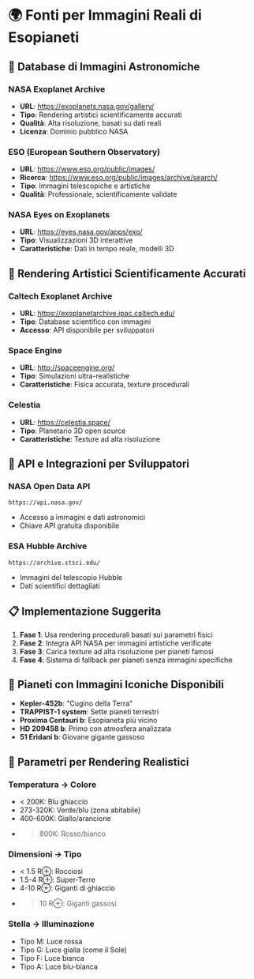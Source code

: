 # 🌍 Fonti per Immagini Reali di Esopianeti

## 📸 Database di Immagini Astronomiche

### NASA Exoplanet Archive
- **URL**: https://exoplanets.nasa.gov/gallery/
- **Tipo**: Rendering artistici scientificamente accurati
- **Qualità**: Alta risoluzione, basati su dati reali
- **Licenza**: Dominio pubblico NASA

### ESO (European Southern Observatory)
- **URL**: https://www.eso.org/public/images/
- **Ricerca**: https://www.eso.org/public/images/archive/search/
- **Tipo**: Immagini telescopiche e artistiche
- **Qualità**: Professionale, scientificamente validate

### NASA Eyes on Exoplanets
- **URL**: https://eyes.nasa.gov/apps/exo/
- **Tipo**: Visualizzazioni 3D interattive
- **Caratteristiche**: Dati in tempo reale, modelli 3D

## 🎨 Rendering Artistici Scientificamente Accurati

### Caltech Exoplanet Archive
- **URL**: https://exoplanetarchive.ipac.caltech.edu/
- **Tipo**: Database scientifico con immagini
- **Accesso**: API disponibile per sviluppatori

### Space Engine
- **URL**: http://spaceengine.org/
- **Tipo**: Simulazioni ultra-realistiche
- **Caratteristiche**: Fisica accurata, texture procedurali

### Celestia
- **URL**: https://celestia.space/
- **Tipo**: Planetario 3D open source
- **Caratteristiche**: Texture ad alta risoluzione

## 🔗 API e Integrazioni per Sviluppatori

### NASA Open Data API
```
https://api.nasa.gov/
```
- Accesso a immagini e dati astronomici
- Chiave API gratuita disponibile

### ESA Hubble Archive
```
https://archive.stsci.edu/
```
- Immagini del telescopio Hubble
- Dati scientifici dettagliati

## 📋 Implementazione Suggerita

1. **Fase 1**: Usa rendering procedurali basati sui parametri fisici
2. **Fase 2**: Integra API NASA per immagini artistiche verificate  
3. **Fase 3**: Carica texture ad alta risoluzione per pianeti famosi
4. **Fase 4**: Sistema di fallback per pianeti senza immagini specifiche

## 🎯 Pianeti con Immagini Iconiche Disponibili

- **Kepler-452b**: "Cugino della Terra"
- **TRAPPIST-1 system**: Sette pianeti terrestri
- **Proxima Centauri b**: Esopianeta più vicino
- **HD 209458 b**: Primo con atmosfera analizzata
- **51 Eridani b**: Giovane gigante gassoso

## 🔬 Parametri per Rendering Realistici

### Temperatura → Colore
- < 200K: Blu ghiaccio
- 273-320K: Verde/blu (zona abitabile)  
- 400-600K: Giallo/arancione
- > 800K: Rosso/bianco

### Dimensioni → Tipo
- < 1.5 R⊕: Rocciosi
- 1.5-4 R⊕: Super-Terre
- 4-10 R⊕: Giganti di ghiaccio
- > 10 R⊕: Giganti gassosi

### Stella → Illuminazione
- Tipo M: Luce rossa
- Tipo G: Luce gialla (come il Sole)
- Tipo F: Luce bianca
- Tipo A: Luce blu-bianca